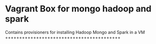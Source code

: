 Vagrant Box for mongo hadoop and spark 
=========================================

Contains provisioners for installing Hadoop Mongo and Spark in a VM
+++++++++++++++++++++++++++++++++++++++++